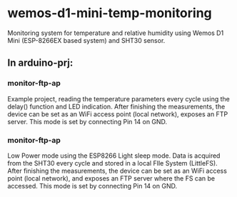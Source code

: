 # wemos-d1-mini-temp-monitoring
Monitoring system for temperature and relative humidity using Wemos D1 Mini (ESP-8266EX based system) and SHT30 sensor.

## In arduino-prj:
### monitor-ftp-ap
Example project, reading the temperature parameters every cycle using the delay() function and LED indication.
After finishing the measurements, the device can be set as an WiFi access point (local network), exposes an FTP server.
This mode is set by connecting Pin 14 on GND.

### monitor-ftp-ap
Low Power mode using the ESP8266 Light sleep mode.
Data is acquired from the SHT30 every cycle and stored in a local FIle System (LittleFS).
After finishing the measurements, the device can be set as an WiFi access point (local network), and exposes an FTP server where the FS can be accessed.
This mode is set by connecting Pin 14 on GND.
